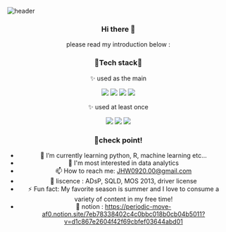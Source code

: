 ![header](https://capsule-render.vercel.app/api?height=400&text=WELCOME%20&desc=Hyewon's%20github!)

<div align="center">

### Hi there 👋
please read my introduction below :

### 🏸Tech stack🏸

✨ used as the main

<img src="https://img.shields.io/badge/Python-3776AB?style=for-the-badge&logo=Python&logoColor=white">
<img src="https://img.shields.io/badge/Jupyter-F37626?style=for-the-badge&logo=Jupyter&logoColor=white">
<img src="https://img.shields.io/badge/Numpy-013243?style=for-the-badge&logo=Numpy&logoColor=white">
<img src="https://img.shields.io/badge/Pytorch-EE4C2C?style=for-the-badge&logo=Pytorch&logoColor=white">


  ✨ used at least once

<img src="https://img.shields.io/badge/C++-00599C?style=for-the-badge&logo=C++&logoColor=white">
<img src="https://img.shields.io/badge/MySQL-4479A1?style=for-the-badge&logo=MySQL&logoColor=white">
<img src="https://img.shields.io/badge/Redash-FF4500?style=for-the-badge&logo=Redash&logoColor=white">


### 📌check point!
  
- 🌱 I’m currently learning python, R, machine learning etc...
- 👯 I'm most interested in data analytics 
- 📫 How to reach me: JHW0920.00@gmail.com
- 💌 liscence : ADsP, SQLD, MOS 2013, driver license
- ⚡ Fun fact: My favorite season is summer and I love to consume a variety of content in my free time!
- 📕 notion : https://periodic-move-af0.notion.site/7eb78338402c4c0bbc018b0cb04b5011?v=d1c867e2604f42f69cbfef03644abd01
</div>
